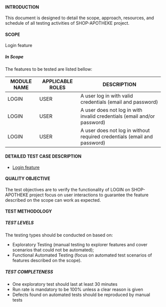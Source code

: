 #### INTRODUCTION

This document is designed to detail the scope, approach, resources, and schedule of all testing activities of SHOP-APOTHEKE project.

#### SCOPE

Login feature

##### In Scope
The features to be tested are listed bellow:

| MODULE NAME  | APPLICABLE ROLES | DESCRIPTION                                                               	 |
|--------------|------------------|------------------------------------------------------------------------------|
| LOGIN        | USER             | A user log in with valid credentials (email and password)                   |
| LOGIN   	    | USER             | A user does not log in with invalid credentials (email and/or password)   	 |
| LOGIN        | USER             | A user does not log in without required credentials (email and password)  	 |

#### DETAILED TEST CASE DESCRIPTION

- [Login feature](login.feature)

#### QUALITY OBJECTIVE

The test objectives are to verify the functionality of LOGIN on SHOP-APOTHEKE project focus on user interactions to guarantee the feature described on the scope can work as expected.

#### TEST METHODOLOGY

##### TEST LEVELS

The testing types should be conducted on based on:

+ Exploratory Testing (manual testing to explorer features and cover scenarios that could not be automated);
+ Functional Automated Testing (focus on automated test scenarios of features described on the scope).

##### TEST COMPLETENESS

+ One exploratory test should last at least 30 minutes
+ Run rate is mandatory to be 100% unless a clear reason is given
+ Defects found on automated tests should be reproduced by manual tests
